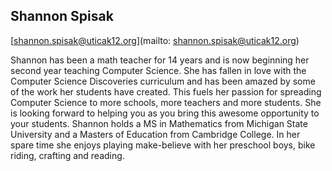 ## Shannon Spisak

[shannon.spisak@uticak12.org](mailto: shannon.spisak@uticak12.org)

Shannon has been a math teacher for 14 years and is now beginning her second year teaching Computer Science. She has fallen in love with the Computer Science Discoveries curriculum and has been amazed by some of the work her students have created. This fuels her passion for spreading Computer Science to more schools, more teachers and more students. She is looking forward to helping you as you bring this awesome opportunity to your students. Shannon holds a MS in Mathematics from Michigan State University and a Masters of Education from Cambridge College. In her spare time she enjoys playing make-believe with her preschool boys, bike riding, crafting and reading.
